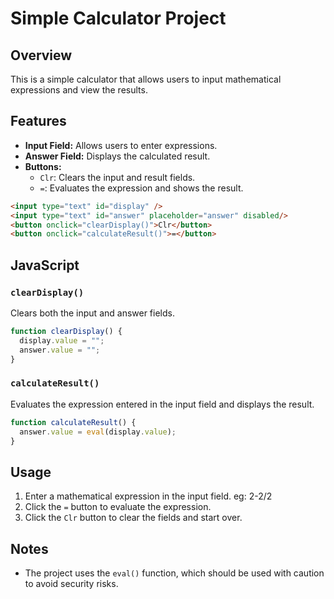 # Simple Calculator Project

## Overview
This is a simple calculator that allows users to input mathematical expressions and view the results.

## Features
- **Input Field:** Allows users to enter expressions.
- **Answer Field:** Displays the calculated result.
- **Buttons:**
  - `Clr`: Clears the input and result fields.
  - `=`: Evaluates the expression and shows the result.

```html
<input type="text" id="display" />
<input type="text" id="answer" placeholder="answer" disabled/>
<button onclick="clearDisplay()">Clr</button>
<button onclick="calculateResult()">=</button>
```

## JavaScript

### `clearDisplay()`
Clears both the input and answer fields.

```js
function clearDisplay() {
  display.value = "";
  answer.value = "";
}
```

### `calculateResult()`
Evaluates the expression entered in the input field and displays the result.

```js
function calculateResult() {
  answer.value = eval(display.value);
}
```

## Usage
1. Enter a mathematical expression in the input field. eg: 2-2/2
2. Click the `=` button to evaluate the expression.
3. Click the `Clr` button to clear the fields and start over.

## Notes
- The project uses the `eval()` function, which should be used with caution to avoid security risks.

